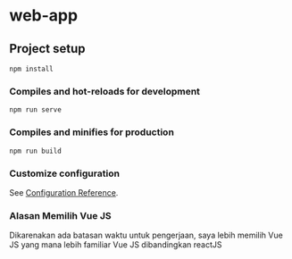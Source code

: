 # web-app

## Project setup
```
npm install
```

### Compiles and hot-reloads for development
```
npm run serve
```

### Compiles and minifies for production
```
npm run build
```

### Customize configuration
See [Configuration Reference](https://cli.vuejs.org/config/).

### Alasan Memilih Vue JS
Dikarenakan ada batasan waktu untuk pengerjaan, saya lebih memilih Vue JS yang mana lebih familiar Vue JS dibandingkan reactJS